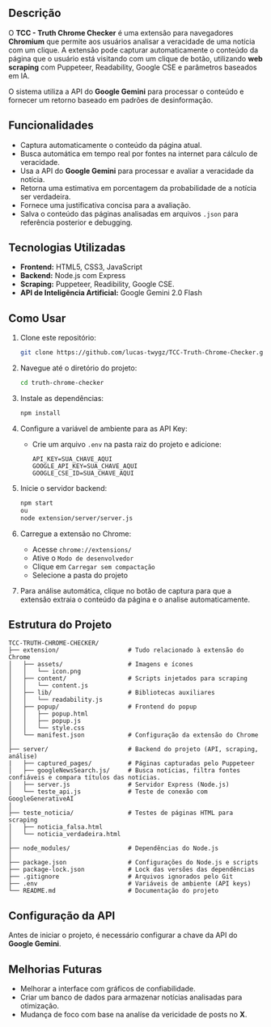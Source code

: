 ## Descrição

O **TCC - Truth Chrome Checker** é uma extensão para navegadores **Chromium** que permite aos usuários analisar a veracidade de uma notícia com um clique. A extensão pode capturar automaticamente o conteúdo da página que o usuário está visitando com um clique de botão, utilizando **web scraping** com Puppeteer, Readability, Google CSE e parâmetros baseados em IA.

O sistema utiliza a API do **Google Gemini** para processar o conteúdo e fornecer um retorno baseado em padrões de desinformação.

## Funcionalidades

- Captura automaticamente o conteúdo da página atual.
- Busca automática em tempo real por fontes na internet para cálculo de veracidade.
- Usa a API do **Google Gemini** para processar e avaliar a veracidade da notícia.
- Retorna uma estimativa em porcentagem da probabilidade de a notícia ser verdadeira.
- Fornece uma justificativa concisa para a avaliação.
- Salva o conteúdo das páginas analisadas em arquivos `.json` para referência posterior e debugging.

## Tecnologias Utilizadas

- **Frontend:** HTML5, CSS3, JavaScript
- **Backend:** Node.js com Express
- **Scraping:** Puppeteer, Readibility, Google CSE.
- **API de Inteligência Artificial:** Google Gemini 2.0 Flash

## Como Usar

1. Clone este repositório:
   ```bash
   git clone https://github.com/lucas-twygz/TCC-Truth-Chrome-Checker.git
   ```
2. Navegue até o diretório do projeto:
   ```bash
   cd truth-chrome-checker
   ```
3. Instale as dependências:
   ```bash
   npm install
   ```
4. Configure a variável de ambiente para as API Key:
   - Crie um arquivo `.env` na pasta raiz do projeto e adicione:
     ```env
     API_KEY=SUA_CHAVE_AQUI
     GOOGLE_API_KEY=SUA_CHAVE_AQUI
     GOOGLE_CSE_ID=SUA_CHAVE_AQUI
     ```
5. Inicie o servidor backend:
   ```bash
   npm start
   ou
   node extension/server/server.js
   ```
6. Carregue a extensão no Chrome:
   - Acesse `chrome://extensions/`
   - Ative o `Modo de desenvolvedor`
   - Clique em `Carregar sem compactação`
   - Selecione a pasta do projeto
   
7. Para análise automática, clique no botão de captura para que a extensão extraia o conteúdo da página e o analise automaticamente.

## Estrutura do Projeto

```
TCC-TRUTH-CHROME-CHECKER/
├── extension/                   # Tudo relacionado à extensão do Chrome
│   ├── assets/                  # Imagens e ícones
│   │   └── icon.png
│   ├── content/                 # Scripts injetados para scraping
│   │   └── content.js
│   ├── lib/                     # Bibliotecas auxiliares
│   │   └── readability.js
│   ├── popup/                   # Frontend do popup
│   │   ├── popup.html
│   │   ├── popup.js
│   │   └── style.css
│   └── manifest.json            # Configuração da extensão do Chrome
│
├── server/                      # Backend do projeto (API, scraping, análise)
|   ├── captured_pages/          # Páginas capturadas pelo Puppeteer
│   ├── googleNewsSearch.js/     # Busca notícias, filtra fontes confiáveis e compara títulos das notícias.
│   ├── server.js                # Servidor Express (Node.js)
│   └── teste_api.js             # Teste de conexão com GoogleGenerativeAI
│
├── teste_noticia/               # Testes de páginas HTML para scraping
│   ├── noticia_falsa.html
│   └── noticia_verdadeira.html
│
├── node_modules/                # Dependências do Node.js
│
├── package.json                 # Configurações do Node.js e scripts
├── package-lock.json            # Lock das versões das dependências
├── .gitignore                   # Arquivos ignorados pelo Git
├── .env                         # Variáveis de ambiente (API keys)
└── README.md                    # Documentação do projeto
```

## Configuração da API

Antes de iniciar o projeto, é necessário configurar a chave da API do **Google Gemini**.

## Melhorias Futuras

- Melhorar a interface com gráficos de confiabilidade.
- Criar um banco de dados para armazenar notícias analisadas para otimização.
- Mudança de foco com base na analíse da vericidade de posts no **X**.
